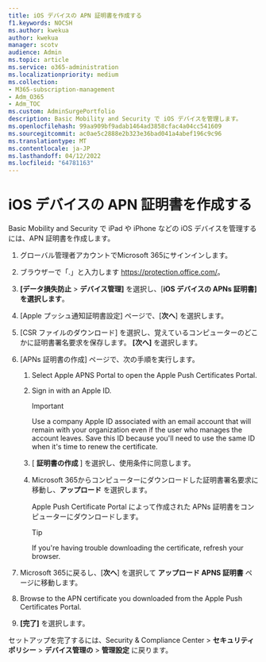 ```yaml
---
title: iOS デバイスの APN 証明書を作成する
f1.keywords: NOCSH
ms.author: kwekua
author: kwekua
manager: scotv
audience: Admin
ms.topic: article
ms.service: o365-administration
ms.localizationpriority: medium
ms.collection:
- M365-subscription-management
- Adm_O365
- Adm_TOC
ms.custom: AdminSurgePortfolio
description: Basic Mobility and Security で iOS デバイスを管理します。
ms.openlocfilehash: 99aa909bf9adab1464ad3858cfac4a04cc541609
ms.sourcegitcommit: ac0ae5c2888e2b323e36bad041a4abef196c9c96
ms.translationtype: MT
ms.contentlocale: ja-JP
ms.lasthandoff: 04/12/2022
ms.locfileid: "64781163"
---
```

# <a name="create-an-apns-certificate-for-ios-devices"></a>iOS デバイスの APN 証明書を作成する

Basic Mobility and Security で iPad や iPhone などの iOS デバイスを管理するには、APN 証明書を作成します。

1. グローバル管理者アカウントでMicrosoft 365にサインインします。

2. ブラウザーで「.」と入力します <https://protection.office.com/>。

3. **[データ損失防止** \> **デバイス管理]** を選択し、[**iOS デバイスの APNs 証明書] を選択します**。

4. [Apple プッシュ通知証明書設定] ページで、[**次へ**] を選択します。

5. [CSR ファイルのダウンロード] を選択し、覚えているコンピューターのどこかに証明書署名要求を保存します。 **[次へ]** を選択します。

6. [APNs 証明書の作成] ページで、次の手順を実行します。

    1. Select Apple APNS Portal to open the Apple Push Certificates Portal. 

    2. Sign in with an Apple ID.

       > [!IMPORTANT]
       > Use a company Apple ID associated with an email account that will remain with your organization even if the user who manages the account leaves. Save this ID because you'll need to use the same ID when it's time to renew the certificate.

    3. [ **証明書の作成** ] を選択し、使用条件に同意します。

    4. Microsoft 365からコンピューターにダウンロードした証明書署名要求に移動し、**アップロード** を選択します。

       Apple Push Certificate Portal によって作成された APNs 証明書をコンピューターにダウンロードします。

       > [!TIP]
       > If you're having trouble downloading the certificate, refresh your browser.

7. Microsoft 365に戻るし、[**次へ**] を選択して **アップロード APNS 証明書** ページに移動します。

8.  Browse to the APN certificate you downloaded from the Apple Push Certificates Portal.

9. **[完了]** を選択します。

セットアップを完了するには、Security & Compliance Center \> **セキュリティ ポリシー** \> **デバイス管理の** \> **管理設定** に戻ります。
